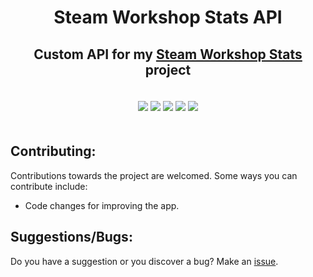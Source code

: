 <h1 align="center">Steam Workshop Stats API</h1>
<h2 align="center">
    Custom API for my <a href="https://github.com/thejaviertc/steam-workshop-stats">Steam Workshop Stats</a> project
</h2>
<div align="center" style="padding-top: 20px; padding-bottom: 20px">
    <img src="https://img.shields.io/github/stars/thejaviertc/javiertcs-api" />
    <img src="https://img.shields.io/github/v/release/thejaviertc/javiertcs-api" />
    <img src="https://img.shields.io/github/license/thejaviertc/javiertcs-api" />
    <img src="https://img.shields.io/github/commit-activity/m/thejaviertc/javiertcs-api" />
    <img src="https://github.com/thejaviertc/steam-workshop-stats-api/actions/workflows/ci.yml/badge.svg" />
</div>

## Contributing:

Contributions towards the project are welcomed. Some ways you can contribute include:

-   Code changes for improving the app.

## Suggestions/Bugs:

Do you have a suggestion or you discover a bug? Make an [issue](https://github.com/thejaviertc/steam-workshop-stats-api/issues/new).
